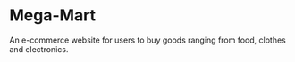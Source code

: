 # Mega-Mart
An e-commerce website for users to buy goods ranging from food, clothes and electronics.
